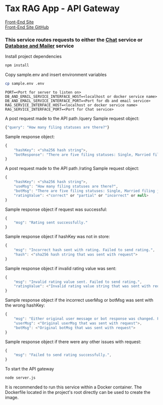 # Tax RAG App - API Gateway

[Front-End Site](https://taxragapp.vercel.app/)<br>
[Front-End Site GitHub](https://github.com/randr000/tax_llm_next_app)

### This service routes requests to either the [Chat](https://github.com/randr000/tax_llm) service or [Database and Mailer](https://github.com/randr000/tax_llm_node_app) service

Install project dependencies
```bash
npm install
```
Copy sample.env and insert environment variables
```bash
cp sample.env .env
```
```
PORT=<Port for server to listen on>
DB_AND_EMAIL_SERVICE_INTERFACE_HOST=<localhost or docker service name>
DB_AND_EMAIL_SERVICE_INTERFACE_PORT=<Port for db and email service>
RAG_SERVICE_INTERFACE_HOST=<localhost or docker service name>
RAG_SERVICE_INTERFACE_PORT=<Port for Chat service>
```

A post request made to the API path /query
Sample request object:
```js
{"query": "How many filing statuses are there?"}
```
Sample response object:
```js
{
    "hashKey": <"sha256 hash string">,
    "botResponse": "There are five filing statuses: Single, Married filing jointly, Married filing separately, Head of household, and Qualifying surviving spouse."
}
```

A post request made to the API path /rating
Sample request object:
```js
{
    "hashKey": <"sha256 hash string">,
    "useMsg": "How many filing statuses are there?",
    "botMsg": "There are five filing statuses: Single, Married filing jointly, Married filing separately, Head of household, and Qualifying surviving spouse.",
    "ratingValue": <"correct" or "partial" or "incorrect" or null>
}
```
Sample response object if request was successful:
```js
{
    "msg": "Rating sent successfully."
}
```
Sample response object if hashKey was not in store:
```js
{
    "msg": "Incorrect hash sent with rating. Failed to send rating.",
    "hash": <"sha256 hash string that was sent with request">
}
```
Sample response object if invalid rating value was sent:
```js
{
    "msg": "Invalid rating value sent. Failed to send rating.",
    "ratingValue": <"Invalid rating value string that was sent with request">
}
```
Sample response object if the incorrect userMsg or botMsg was sent with the wrong hashKey:
```js
{
    "msg": "Either original user message or bot response was changed. Failed to send rating.",
    "userMsg": <"Original userMsg that was sent with request">,
    "botMsg": <"Original botMsg that was sent with request">
}
```
Sample response object if there were any other issues with request:
```js
{
    "msg": "Failed to send rating successfully.",
}
```
To start the API gateway
```bash
node server.js
```

It is recommended to run this service within a Docker container. The Dockerfile located in the project's root directly can be used to create the image.